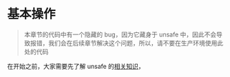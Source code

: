 # 基本操作

> 本章节的代码中有一个隐藏的 bug，因为它藏身于 unsafe 中，因此不会导致报错，我们会在后续章节解决这个问题，所以，请不要在生产环境使用此处的代码

在开始之前，大家需要先了解 unsafe 的[相关知识](https://course.rs/advance/unsafe/intro.html)，